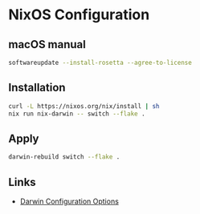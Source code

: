 # NixOS Configuration

## macOS manual

```sh
softwareupdate --install-rosetta --agree-to-license
```

## Installation

```sh
curl -L https://nixos.org/nix/install | sh
nix run nix-darwin -- switch --flake .
```

## Apply

```sh
darwin-rebuild switch --flake .
```

## Links

- [Darwin Configuration Options](https://daiderd.com/nix-darwin/manual/index.html)

